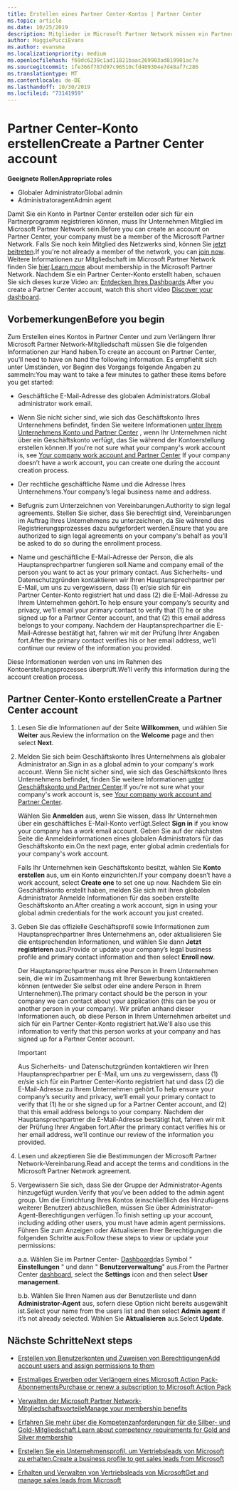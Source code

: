 ```yaml
---
title: Erstellen eines Partner Center-Kontos | Partner Center
ms.topic: article
ms.date: 10/25/2019
description: Mitglieder im Microsoft Partner Network müssen ein Partner Center-Konto erstellen, um ihre Netzwerkvorteile und Kompetenzen verwalten und ein Geschäftsprofil erstellen zu können.
author: MaggiePucciEvans
ms.author: evansma
ms.localizationpriority: medium
ms.openlocfilehash: f69dc6239c1ad11821baac269903ad819901ac7e
ms.sourcegitcommit: 1fe366f787d97c96510cfd409304e7d48af7c286
ms.translationtype: MT
ms.contentlocale: de-DE
ms.lasthandoff: 10/30/2019
ms.locfileid: "73141959"
---
```

# <a name="create-a-partner-center-account"></a><span data-ttu-id="7b281-103">Partner Center-Konto erstellen</span><span class="sxs-lookup"><span data-stu-id="7b281-103">Create a Partner Center account</span></span>

<span data-ttu-id="7b281-104">**Geeignete Rollen**</span><span class="sxs-lookup"><span data-stu-id="7b281-104">**Appropriate roles**</span></span>

- <span data-ttu-id="7b281-105">Globaler Administrator</span><span class="sxs-lookup"><span data-stu-id="7b281-105">Global admin</span></span>
- <span data-ttu-id="7b281-106">Administratoragent</span><span class="sxs-lookup"><span data-stu-id="7b281-106">Admin agent</span></span>

<span data-ttu-id="7b281-107">Damit Sie ein Konto in Partner Center erstellen oder sich für ein Partnerprogramm registrieren können, muss Ihr Unternehmen Mitglied im Microsoft Partner Network sein.</span><span class="sxs-lookup"><span data-stu-id="7b281-107">Before you can create an account on Partner Center, your company must be a member of the Microsoft Partner Network.</span></span> <span data-ttu-id="7b281-108">Falls Sie noch kein Mitglied des Netzwerks sind, können Sie [jetzt beitreten](https://partners.microsoft.com/PartnerProgram/simplifiedenrollment.aspx).</span><span class="sxs-lookup"><span data-stu-id="7b281-108">If you're not already a member of the network, you can [join now](https://partners.microsoft.com/PartnerProgram/simplifiedenrollment.aspx).</span></span>  <span data-ttu-id="7b281-109">Weitere Informationen zur Mitgliedschaft im Microsoft Partner Network finden Sie [hier](https://partner.microsoft.com/membership).</span><span class="sxs-lookup"><span data-stu-id="7b281-109">[Learn more](https://partner.microsoft.com/membership) about membership in the Microsoft Partner Network.</span></span> <span data-ttu-id="7b281-110">Nachdem Sie ein Partner Center-Konto erstellt haben, schauen Sie sich dieses kurze Video an: [Entdecken Ihres Dashboards](https://vimeo.com/290338211).</span><span class="sxs-lookup"><span data-stu-id="7b281-110">After you create a Partner Center account, watch this short video [Discover your dashboard](https://vimeo.com/290338211).</span></span>

## <a name="before-you-begin"></a><span data-ttu-id="7b281-111">Vorbemerkungen</span><span class="sxs-lookup"><span data-stu-id="7b281-111">Before you begin</span></span>

<span data-ttu-id="7b281-112">Zum Erstellen eines Kontos in Partner Center und zum Verlängern Ihrer Microsoft Partner Network-Mitgliedschaft müssen Sie die folgenden Informationen zur Hand haben.</span><span class="sxs-lookup"><span data-stu-id="7b281-112">To create an account on Partner Center, you’ll need to have on hand the following information.</span></span> <span data-ttu-id="7b281-113">Es empfiehlt sich unter Umständen, vor Beginn des Vorgangs folgende Angaben zu sammeln:</span><span class="sxs-lookup"><span data-stu-id="7b281-113">You may want to take a few minutes to gather these items before you get started:</span></span>

-   <span data-ttu-id="7b281-114">Geschäftliche E-Mail-Adresse des globalen Administrators.</span><span class="sxs-lookup"><span data-stu-id="7b281-114">Global administrator work email.</span></span>

-   <span data-ttu-id="7b281-115">Wenn Sie nicht sicher sind, wie sich das Geschäftskonto Ihres Unternehmens befindet, finden Sie weitere Informationen [unter Ihrem Unternehmens Konto und Partner Center](azure-active-directory-tenants-and-partner-center.md) , wenn Ihr Unternehmen nicht über ein Geschäftskonto verfügt, das Sie während der Kontoerstellung erstellen können.</span><span class="sxs-lookup"><span data-stu-id="7b281-115">If you're not sure what your company's work account is, see [Your company work account and Partner Center](azure-active-directory-tenants-and-partner-center.md) If your company doesn’t have a work account, you can create one during the account creation process.</span></span> 

-   <span data-ttu-id="7b281-116">Der rechtliche geschäftliche Name und die Adresse Ihres Unternehmens.</span><span class="sxs-lookup"><span data-stu-id="7b281-116">Your company’s legal business name and address.</span></span>  

-   <span data-ttu-id="7b281-117">Befugnis zum Unterzeichnen von Vereinbarungen.</span><span class="sxs-lookup"><span data-stu-id="7b281-117">Authority to sign legal agreements.</span></span> <span data-ttu-id="7b281-118">Stellen Sie sicher, dass Sie berechtigt sind, Vereinbarungen im Auftrag Ihres Unternehmens zu unterzeichnen, da Sie während des Registrierungsprozesses dazu aufgefordert werden.</span><span class="sxs-lookup"><span data-stu-id="7b281-118">Ensure that you are authorized to sign legal agreements on your company's behalf as you’ll be asked to do so during the enrollment process.</span></span>

-   <span data-ttu-id="7b281-119">Name und geschäftliche E-Mail-Adresse der Person, die als Hauptansprechpartner fungieren soll.</span><span class="sxs-lookup"><span data-stu-id="7b281-119">Name and company email of the person you want to act as your primary contact.</span></span> <span data-ttu-id="7b281-120">Aus Sicherheits- und Datenschutzgründen kontaktieren wir Ihren Hauptansprechpartner per E-Mail, um uns zu vergewissern, dass (1) er/sie sich für ein Partner Center-Konto registriert hat und dass (2) die E-Mail-Adresse zu Ihrem Unternehmen gehört.</span><span class="sxs-lookup"><span data-stu-id="7b281-120">To help ensure your company’s security and privacy, we’ll email your primary contact to verify that (1) he or she signed up for a Partner Center account, and that (2) this email address belongs to your company.</span></span> <span data-ttu-id="7b281-121">Nachdem der Hauptansprechpartner die E-Mail-Adresse bestätigt hat, fahren wir mit der Prüfung Ihrer Angaben fort.</span><span class="sxs-lookup"><span data-stu-id="7b281-121">After the primary contact verifies his or her email address, we’ll continue our review of the information you provided.</span></span>

<span data-ttu-id="7b281-122">Diese Informationen werden von uns im Rahmen des Kontoerstellungsprozesses überprüft.</span><span class="sxs-lookup"><span data-stu-id="7b281-122">We’ll verify this information during the account creation process.</span></span> 
 
## <a name="create-a-partner-center-account"></a><span data-ttu-id="7b281-123">Partner Center-Konto erstellen</span><span class="sxs-lookup"><span data-stu-id="7b281-123">Create a Partner Center account</span></span>

1.  <span data-ttu-id="7b281-124">Lesen Sie die Informationen auf der Seite **Willkommen**, und wählen Sie **Weiter** aus.</span><span class="sxs-lookup"><span data-stu-id="7b281-124">Review the information on the **Welcome** page and then select **Next**.</span></span>

2.  <span data-ttu-id="7b281-125">Melden Sie sich beim Geschäftskonto Ihres Unternehmens als globaler Administrator an.</span><span class="sxs-lookup"><span data-stu-id="7b281-125">Sign in as a global admin to your company's work account.</span></span> <span data-ttu-id="7b281-126">Wenn Sie nicht sicher sind, wie sich das Geschäftskonto Ihres Unternehmens befindet, finden Sie weitere Informationen [unter Geschäftskonto und Partner Center](azure-active-directory-tenants-and-partner-center.md).</span><span class="sxs-lookup"><span data-stu-id="7b281-126">If you're not sure what your company's work account   is, see [Your company work account and Partner Center](azure-active-directory-tenants-and-partner-center.md).</span></span>

    <span data-ttu-id="7b281-127">Wählen Sie **Anmelden** aus, wenn Sie wissen, dass Ihr Unternehmen über ein geschäftliches E-Mail-Konto verfügt.</span><span class="sxs-lookup"><span data-stu-id="7b281-127">Select **Sign in** if you know your company has a work email account.</span></span> <span data-ttu-id="7b281-128">Geben Sie auf der nächsten Seite die Anmeldeinformationen eines globalen Administrators für das Geschäftskonto ein.</span><span class="sxs-lookup"><span data-stu-id="7b281-128">On the next page, enter global admin credentials for your company's work account.</span></span> 

    <span data-ttu-id="7b281-129">Falls Ihr Unternehmen kein Geschäftskonto besitzt, wählen Sie **Konto erstellen** aus, um ein Konto einzurichten.</span><span class="sxs-lookup"><span data-stu-id="7b281-129">If your company doesn’t have a work account, select **Create one** to set one up now.</span></span> <span data-ttu-id="7b281-130">Nachdem Sie ein Geschäftskonto erstellt haben, melden Sie sich mit ihren globalen Administrator Anmelde Informationen für das soeben erstellte Geschäftskonto an.</span><span class="sxs-lookup"><span data-stu-id="7b281-130">After creating a work account, sign in using your global admin credentials for the work account you just created.</span></span>

3.  <span data-ttu-id="7b281-131">Geben Sie das offizielle Geschäftsprofil sowie Informationen zum Hauptansprechpartner Ihres Unternehmens an, oder aktualisieren Sie die entsprechenden Informationen, und wählen Sie dann **Jetzt registrieren** aus.</span><span class="sxs-lookup"><span data-stu-id="7b281-131">Provide or update your company’s legal business profile and primary contact information and then select **Enroll now**.</span></span> 

    <span data-ttu-id="7b281-132">Der Hauptansprechpartner muss eine Person in Ihrem Unternehmen sein, die wir im Zusammenhang mit Ihrer Bewerbung kontaktieren können (entweder Sie selbst oder eine andere Person in Ihrem Unternehmen).</span><span class="sxs-lookup"><span data-stu-id="7b281-132">The primary contact should be the person in your company we can contact about your application (this can be you or another person in your company).</span></span> <span data-ttu-id="7b281-133">Wir prüfen anhand dieser Informationen auch, ob diese Person in Ihrem Unternehmen arbeitet und sich für ein Partner Center-Konto registriert hat.</span><span class="sxs-lookup"><span data-stu-id="7b281-133">We'll also use this information to verify that this person works at your company and has signed up for a Partner Center account.</span></span>

    > [!IMPORTANT]  
    > <span data-ttu-id="7b281-134">Aus Sicherheits- und Datenschutzgründen kontaktieren wir Ihren Hauptansprechpartner per E-Mail, um uns zu vergewissern, dass (1) er/sie sich für ein Partner Center-Konto registriert hat und dass (2) die E-Mail-Adresse zu Ihrem Unternehmen gehört.</span><span class="sxs-lookup"><span data-stu-id="7b281-134">To help ensure your company’s security and privacy, we’ll email your primary contact to verify that (1) he or she signed up for a Partner Center account, and (2) that this email address belongs to your company.</span></span> <span data-ttu-id="7b281-135">Nachdem der Hauptansprechpartner die E-Mail-Adresse bestätigt hat, fahren wir mit der Prüfung Ihrer Angaben fort.</span><span class="sxs-lookup"><span data-stu-id="7b281-135">After the primary contact verifies his or her email address, we’ll continue our review of the information you provided.</span></span>

4.  <span data-ttu-id="7b281-136">Lesen und akzeptieren Sie die Bestimmungen der Microsoft Partner Network-Vereinbarung.</span><span class="sxs-lookup"><span data-stu-id="7b281-136">Read and accept the terms and conditions in the Microsoft Partner Network agreement.</span></span> 

5.  <span data-ttu-id="7b281-137">Vergewissern Sie sich, dass Sie der Gruppe der Administrator-Agents hinzugefügt wurden.</span><span class="sxs-lookup"><span data-stu-id="7b281-137">Verify that you’ve been added to the admin agent group.</span></span> <span data-ttu-id="7b281-138">Um die Einrichtung Ihres Kontos (einschließlich des Hinzufügens weiterer Benutzer) abzuschließen, müssen Sie über Administrator-Agent-Berechtigungen verfügen.</span><span class="sxs-lookup"><span data-stu-id="7b281-138">To finish setting up your account, including adding other users, you must have admin agent permissions.</span></span> <span data-ttu-id="7b281-139">Führen Sie zum Anzeigen oder Aktualisieren Ihrer Berechtigungen die folgenden Schritte aus:</span><span class="sxs-lookup"><span data-stu-id="7b281-139">Follow these steps to view or update your permissions:</span></span>

    <span data-ttu-id="7b281-140">a.</span><span class="sxs-lookup"><span data-stu-id="7b281-140">a.</span></span> <span data-ttu-id="7b281-141">Wählen Sie im Partner Center- [Dashboard](https://partner.microsoft.com/dashboard/home**)das Symbol " **Einstellungen** " und dann " **Benutzerverwaltung**" aus.</span><span class="sxs-lookup"><span data-stu-id="7b281-141">From the Partner Center [dashboard](https://partner.microsoft.com/dashboard/home**), select the **Settings** icon and then select **User management**.</span></span>  

    <span data-ttu-id="7b281-142">b.</span><span class="sxs-lookup"><span data-stu-id="7b281-142">b.</span></span> <span data-ttu-id="7b281-143">Wählen Sie Ihren Namen aus der Benutzerliste und dann **Administrator-Agent** aus, sofern diese Option nicht bereits ausgewählt ist.</span><span class="sxs-lookup"><span data-stu-id="7b281-143">Select your name from the users list and then select **Admin agent** if it’s not already selected.</span></span> <span data-ttu-id="7b281-144">Wählen Sie **Aktualisieren** aus.</span><span class="sxs-lookup"><span data-stu-id="7b281-144">Select **Update**.</span></span>  

## <a name="next-steps"></a><span data-ttu-id="7b281-145">Nächste Schritte</span><span class="sxs-lookup"><span data-stu-id="7b281-145">Next steps</span></span>

-   [<span data-ttu-id="7b281-146">Erstellen von Benutzerkonten und Zuweisen von Berechtigungen</span><span class="sxs-lookup"><span data-stu-id="7b281-146">Add account users and assign permissions to them</span></span>](create-user-accounts-and-set-permissions.md)

-   [<span data-ttu-id="7b281-147">Erstmaliges Erwerben oder Verlängern eines Microsoft Action Pack-Abonnements</span><span class="sxs-lookup"><span data-stu-id="7b281-147">Purchase or renew a subscription to Microsoft Action Pack</span></span>](mpn-get-action-pack.md)

-   [<span data-ttu-id="7b281-148">Verwalten der Microsoft Partner Network-Mitgliedschaftsvorteile</span><span class="sxs-lookup"><span data-stu-id="7b281-148">Manage your membership benefits</span></span>](manage-your-partner-network-benefits.md)

-   [<span data-ttu-id="7b281-149">Erfahren Sie mehr über die Kompetenzanforderungen für die Silber- und Gold-Mitgliedschaft.</span><span class="sxs-lookup"><span data-stu-id="7b281-149">Learn about competency requirements for Gold and Silver membership</span></span>](https://partner.microsoft.com/membership/competencies)

-   [<span data-ttu-id="7b281-150">Erstellen Sie ein Unternehmensprofil, um Vertriebsleads von Microsoft zu erhalten.</span><span class="sxs-lookup"><span data-stu-id="7b281-150">Create a business profile to get sales leads from Microsoft</span></span>](create-a-marketing-profile.md)

-   [<span data-ttu-id="7b281-151">Erhalten und Verwalten von Vertriebsleads von Microsoft</span><span class="sxs-lookup"><span data-stu-id="7b281-151">Get and manage sales leads from Microsoft</span></span>](responding-to-referrals.md)